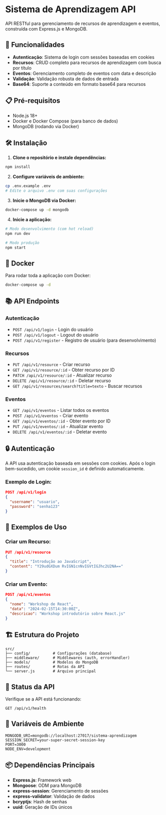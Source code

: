 # Sistema de Aprendizagem API

API RESTful para gerenciamento de recursos de aprendizagem e eventos, construída com Express.js e MongoDB.

## 🚀 Funcionalidades

- **Autenticação**: Sistema de login com sessões baseadas em cookies
- **Recursos**: CRUD completo para recursos de aprendizagem com busca por título
- **Eventos**: Gerenciamento completo de eventos com data e descrição
- **Validação**: Validação robusta de dados de entrada
- **Base64**: Suporte a conteúdo em formato base64 para recursos

## 📋 Pré-requisitos

- Node.js 18+ 
- Docker e Docker Compose (para banco de dados)
- MongoDB (rodando via Docker)

## 🛠️ Instalação

1. **Clone o repositório e instale dependências:**
```bash
npm install
```

2. **Configure variáveis de ambiente:**
```bash
cp .env.example .env
# Edite o arquivo .env com suas configurações
```

3. **Inicie o MongoDB via Docker:**
```bash
docker-compose up -d mongodb
```

4. **Inicie a aplicação:**
```bash
# Modo desenvolvimento (com hot reload)
npm run dev

# Modo produção
npm start
```

## 🐳 Docker

Para rodar toda a aplicação com Docker:

```bash
docker-compose up -d
```

## 📚 API Endpoints

### Autenticação
- `POST /api/v1/login` - Login do usuário
- `POST /api/v1/logout` - Logout do usuário
- `POST /api/v1/register` - Registro de usuário (para desenvolvimento)

### Recursos
- `PUT /api/v1/resource` - Criar recurso
- `GET /api/v1/resource/:id` - Obter recurso por ID
- `PATCH /api/v1/resource/:id` - Atualizar recurso
- `DELETE /api/v1/resource/:id` - Deletar recurso
- `GET /api/v1/resources/search?title=texto` - Buscar recursos

### Eventos
- `GET /api/v1/eventos` - Listar todos os eventos
- `POST /api/v1/eventos` - Criar evento
- `GET /api/v1/eventos/:id` - Obter evento por ID
- `PUT /api/v1/eventos/:id` - Atualizar evento
- `DELETE /api/v1/eventos/:id` - Deletar evento

## 🔒 Autenticação

A API usa autenticação baseada em sessões com cookies. Após o login bem-sucedido, um cookie `session_id` é definido automaticamente.

### Exemplo de Login:
```json
POST /api/v1/login
{
  "username": "usuario",
  "password": "senha123"
}
```

## 📝 Exemplos de Uso

### Criar um Recurso:
```json
PUT /api/v1/resource
{
  "title": "Introdução ao JavaScript",
  "content": "Y29udGXDum RvIGN1cnNvIGVtIGJhc2U2NA=="
}
```

### Criar um Evento:
```json
POST /api/v1/eventos
{
  "nome": "Workshop de React",
  "data": "2024-02-15T14:30:00Z",
  "descricao": "Workshop introdutório sobre React.js"
}
```

## 🏗️ Estrutura do Projeto

```
src/
├── config/          # Configurações (database)
├── middleware/      # Middlewares (auth, errorHandler)
├── models/          # Modelos do MongoDB
├── routes/          # Rotas da API
└── server.js        # Arquivo principal
```

## 🚦 Status da API

Verifique se a API está funcionando:
```
GET /api/v1/health
```

## 🔧 Variáveis de Ambiente

```env
MONGODB_URI=mongodb://localhost:27017/sistema-aprendizagem
SESSION_SECRET=your-super-secret-session-key
PORT=3000
NODE_ENV=development
```

## 📦 Dependências Principais

- **Express.js**: Framework web
- **Mongoose**: ODM para MongoDB
- **express-session**: Gerenciamento de sessões
- **express-validator**: Validação de dados
- **bcryptjs**: Hash de senhas
- **uuid**: Geração de IDs únicos